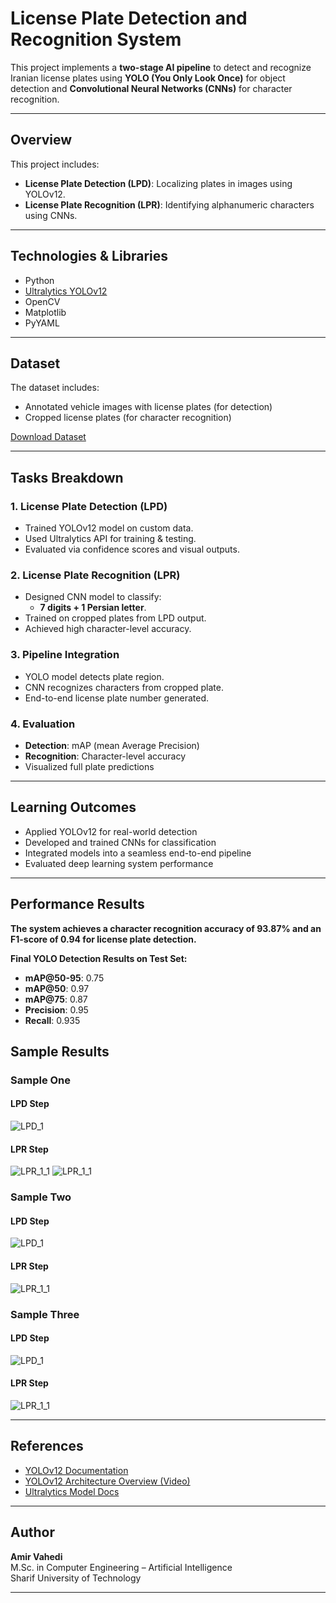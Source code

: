 # **License Plate Detection and Recognition System**

This project implements a **two-stage AI pipeline** to detect and recognize Iranian license plates using **YOLO (You Only Look Once)** for object detection and **Convolutional Neural Networks (CNNs)** for character recognition.

---

## **Overview**

This project includes:

- **License Plate Detection (LPD)**: Localizing plates in images using YOLOv12.
- **License Plate Recognition (LPR)**: Identifying alphanumeric characters using CNNs.

---

## **Technologies & Libraries**

- Python
- [Ultralytics YOLOv12](https://github.com/ultralytics/ultralytics)
- OpenCV
- Matplotlib
- PyYAML

---

## **Dataset**

The dataset includes:
- Annotated vehicle images with license plates (for detection)
- Cropped license plates (for character recognition)

[Download Dataset](https://drive.google.com/drive/folders/1StRhbI28MaoiuXqA2rG5vGqKG5K2bMW6?usp=sharing)

---

## **Tasks Breakdown**

### **1. License Plate Detection (LPD)**
- Trained YOLOv12 model on custom data.
- Used Ultralytics API for training & testing.
- Evaluated via confidence scores and visual outputs.

### **2. License Plate Recognition (LPR)**
- Designed CNN model to classify:
  - **7 digits + 1 Persian letter**.
- Trained on cropped plates from LPD output.
- Achieved high character-level accuracy.

### **3. Pipeline Integration**
- YOLO model detects plate region.
- CNN recognizes characters from cropped plate.
- End-to-end license plate number generated.

### **4. Evaluation**
- **Detection**: mAP (mean Average Precision)
- **Recognition**: Character-level accuracy
- Visualized full plate predictions

---

## **Learning Outcomes**

- Applied YOLOv12 for real-world detection
- Developed and trained CNNs for classification
- Integrated models into a seamless end-to-end pipeline
- Evaluated deep learning system performance

---

## **Performance Results**

**The system achieves a character recognition accuracy of 93.87% and an F1-score of 0.94 for license plate detection.**

**Final YOLO Detection Results on Test Set:**

- **mAP@50-95**: 0.75  
- **mAP@50**: 0.97  
- **mAP@75**: 0.87  
- **Precision**: 0.95  
- **Recall**: 0.935

## **Sample Results**

### Sample One
#### LPD Step
![LPD_1](images/LPD_1.png)

#### LPR Step
![LPR_1_1](images/LPR_1_1.png)
![LPR_1_1](images/LPR_1_2.png)




### Sample Two
#### LPD Step
![LPD_1](images/LPD_2.png)

#### LPR Step
![LPR_1_1](images/LPR_2.png)





### Sample Three
#### LPD Step
![LPD_1](images/LPD_3.png)

#### LPR Step
![LPR_1_1](images/LPR_3.png)




---

## **References**

- [YOLOv12 Documentation](https://docs.ultralytics.com/)
- [YOLOv12 Architecture Overview (Video)](https://youtube.com/playlist?list=PL8VDJoEXIjppNvOzocFbRciZBrtSMi81v)
- [Ultralytics Model Docs](https://docs.ultralytics.com/models/)

---

## **Author**

**Amir Vahedi**  
M.Sc. in Computer Engineering – Artificial Intelligence  
Sharif University of Technology

---
